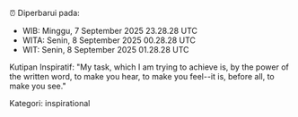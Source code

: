 ⏰ Diperbarui pada:
- WIB: Minggu, 7 September 2025 23.28.28 UTC
- WITA: Senin, 8 September 2025 00.28.28 UTC
- WIT: Senin, 8 September 2025 01.28.28 UTC

Kutipan Inspiratif:
"My task, which I am trying to achieve is, by the power of the written word, to make you hear, to make you feel--it is, before all, to make you see."


Kategori: inspirational

